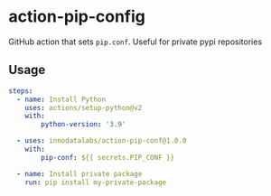 # action-pip-config

GitHub action that sets `pip.conf`.
Useful for private pypi repositories

## Usage
```yaml
steps:
  - name: Install Python
    uses: actions/setup-python@v2
    with:
        python-version: '3.9'

  - uses: innodatalabs/action-pip-conf@1.0.0
    with:
        pip-conf: ${{ secrets.PIP_CONF }}

  - name: Install private package
    run: pip install my-private-package
```
